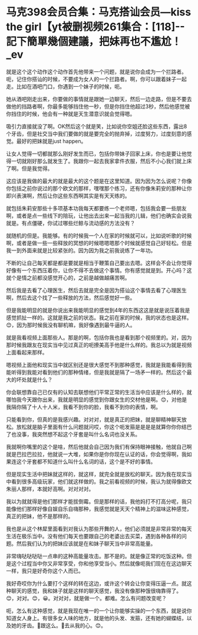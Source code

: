 # 马克398会员合集：马克搭讪会员—kiss the girl【yt被删视频261集合：[118]--記下簡單幾個建議，把妹再也不尷尬！_ev

就是这个这个动作这个动作首先他带来一个问题，就是说你会成为一个拦路者。呃，记住你搭讪的时候，不要成为女人的一个拦路者。啊，你可以跟着妹子一起走。比如在酒吧门口，你遇到一个妹子的时候，呃。

她从酒吧刚走出来，你要做的事情就是跟她一边聊天，然后一边走路，但是不要去做他的挡路者啊，你最多能够挡住他一秒，但是你挡住他超过3秒，然后他感觉被你挡住的时候，他会有一种就是天生潜意识就会觉得嗯。

吸引力直接就没了啊。OK然后这个就是笑，比如说你空姐还脸这些东西，露出8个牙齿，但是社交当中我们要做的就是要完全的抛弃掉，过度努力，过度刻意的感觉。最好的把妹就是just happen。

让女人觉得一切都就那么刚好发生而已，包括你带妹子回家上床，你也是要让他觉得一切就刚好那么就发生了。我跟你一起去我家拿件衣服，然后不小心我们就上床了啊。但是我觉得。

这应该是我做的最大的就是最大的这个题是在这里知道。因为因为怎么说呢？你像你包括之前你说过的那个欧文的那样，嘿嘿那个练习，还有你像朱莉安的那种让你即兴表演啊，然后让你这些东西啊其实是有天天练的。

就包括朱莉安那些十多项基本功我每天都要练一个老师嗯，包括我会要一些朋友啊，或者是点一些线下的陪玩，让他出去出来一起当我的儿辑，他们也确实会说我就是。有点僵硬，你试过哪些烂鲸与流动感的方法没有？

就随机的但是。我能够。有的时候我一个人在家的时候就可以，比如说听歌的时候啊，或者是做一些一些释放的冥想的时候嗯嗯嗯那个时候就感觉自己好轻松。但是我一到外面来就是比较紧张的。因为因为我之前我说练了一年功。

不断的让自己每天都是都是要就是相当于鞭策自己要出去嗯。这样会不会让你觉得好像有一个东西压着你，让你不得不去做这个事情。你有感觉就是到。开心吗？这就个是情之前都没感觉开心的，之前是越做越痛苦啊。

然后我是去看了心理医生，然后去就是完全是因为搭讪这个事情去看了心理医生啊，然后去这个找了一些释放的方法，然后感觉好一些。

但是我能明显的就是你说出来我能明显的感觉到4年的东西这这是就是说压着我是感觉抓扯一样的。这就是我之前的状态。我之前在家的时候，我的状态也是这样。😊，因为那时候我没有聊机嘛，我好像遇到最牛逼的人。

就是我看视频上面那些人。那是的啊，包括你我也是看到那个视频里的。对，因为那时候我跟友在现实当中见过真正的呃撩美高手他是什么样的。我总以为就是视频上面看起来那样。

嗯视频上面他和现实当中就区别还是很大感觉不到那种感觉，我就是我能看得到我能听得到我能对看到他们的那种情绪，但是我就是隔了一场矛一样的。然后这个最大的坏处就是什么？

你会联想靠自己已仅有的认知去联想他们平常正常的生活当中应该是什么样的，就哪怕我今天跟你出来，我就是明显的感觉到你跟女生的交材他是啊。😊，对他是我隔你隔了十人十人米，我看不到你的脸，我看不到你的表情，啊。

只能看到你，但真的是我感兴趣。对对对，就是真正的把妹，就是聊精神聊天放松。放松就是脑子里面有什么问题就问哎，你这个呃发箍是是是是就算你你你结巴了也没事，我突然想不起这个牙套是叫什么名词也没关系。

我就啊你嘴里的这个是啥，然后他就会自己因为我们有保持眼神接触，他就自己啊就是巴拉巴拉拉，他就说一大堆，如果你是你你现在认证的话，你会觉得啊，我如果连这个牙套都不知道什么叫什么名词的话，这个是不好的事情。

但是现实生活中把妹就这样的，就这样，就完全就是放松的聊天。因为我在现实当中看到很多高级玩家，他们就这样做的。我之前看视频的时候，我认为就得像欧文朱丽人那样，本就好高啊。对对对对。

我以为就就得是他们那样才能拔倒霉。但是那样的话，我他妈打不打高分呢，我只能像他们那样好像自娱自乐自嗨那种，我感觉就是天天个精神上的滋味这种感觉，真正的把妹，他不是那样的。

我也是从这个林犀里面看到对我认为那些开舞的人，他们必须就是非常非常的每天生活在极乐当中。没有他们每天也要跟自己的老婆出去买菜，遇到各种各样的问题。然后我们认为的把妹应该就是在和妹子聊天当中非常高能量。

非常嗨哒哒哒哒一点串的这种高能量攻击。那不是的。就是像正常的吃饭这种。但是这个过程当中你又非常享受，你和他享受当小。然后就像呃我们现在在这边聊天一样，我只是好奇你这个人而已。

我好奇哎你为什么要打个这样的转在这边，或许这个转会让你变得压逼一点。就这种聊天的感觉，我和妹子就是这样的聊天感觉，我没有像那种饿很嗨靠得了。😊，对对。😊，😀。对对对，就是做一个。都难。怎么有问题改变呢？

呃，怎么有这种感觉，就是我现在唯一的一个让你能够实操的一个东西，就是说你知道女人身上。有很多女人味的地方，就是他的头发、发箍，还有她的蝴蝶结，以及她的牙齿。🎼跟这么。🎼去从我的心。😊。

